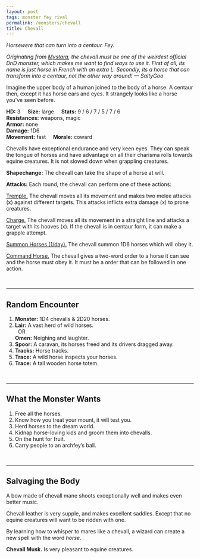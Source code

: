 ```yaml
---
layout: post
tags: monster fey rival
permalink: /monsters/chevall
title: Chevall
---
```


*Horsewere that can turn into a centaur. Fey.*

<span class="alchemy"> *Originating from [Mystara](http://adnd.geoshitties.installgentoo.com/mm/chevall.html), the chevall must be one of the weirdest official DnD monster, which makes me want to find ways to use it. First of all, its name is just horse in French with an extra L. Secondly, its a horse that can transform into a centaur, not the other way around!  — SaltyGoo* </span>

Imagine the upper body of a human joined to the body of a horse. A centaur then, except it has horse ears and eyes. It strangely looks like a horse you've seen before.

**HD:** 3  &nbsp; &nbsp;  **Size:** large &nbsp; &nbsp; **Stats:** 9 / 6 / 7 / 5 / 7 / 6 <br>
**Resistances:** weapons, magic <br>
**Armor:** none <br>
**Damage:** 1D6 <br>
**Movement:** fast &nbsp; &nbsp; **Morale:** coward <br>

Chevalls have exceptional endurance and very keen eyes. They can speak the tongue of horses and have advantage on all their charisma rolls towards equine creatures. It is not slowed down when grappling creatures.

**Shapechange:** The chevall can take the shape of a horse at will.

**Attacks:**  Each round, the chevall can perform one of these actions:

<ins>Tremple.</ins> The chevall moves all its movement and makes two melee attacks (x) against different targets. This attacks inflicts extra damage (x) to prone creatures.

<ins>Charge.</ins> The chevall moves all its movement in a straight line and attacks a target with its hooves (x). If the chevall is in centaur form, it can make a grapple attempt.

<ins>Summon Horses (1/day).</ins> The chevall summon 1D6 horses which will obey it.

<ins>Command Horse.</ins> The chevall gives a two-word order to a horse it can see and the horse must obey it. It must be a order that can be followed in one action.

<br>

---

## Random Encounter

1. **Monster:** 1D4 chevalls & 2D20 horses.
1. **Lair:** A vast herd of wild horses. <br>	&nbsp; OR <br>	**Omen:** Neighing and laughter.
1. **Spoor:** A caravan, its horses freed and its drivers dragged away.
1. **Tracks:** Horse tracks.
1. **Trace:**  A wild horse inspects your horses.
1. **Trace:** A tall wooden horse totem.

<br>

---

## What the Monster Wants

1. Free all the horses.
1. Know how you treat your mount, it will test you.
1. Herd horses to the dream world.
1. Kidnap horse-loving kids and groom them into chevalls.
1. On the hunt for fruit.
1. Carry people to an archfey’s ball.

<br>

---

## Salvaging the Body

A bow made of chevall mane shoots exceptionally well and makes even better music.

Chevall leather is very supple, and makes excellent saddles. Except that no equine creatures will want to be ridden with one.

By learning how to whisper to mares like a chevall, a wizard can create a new spell with the word *horse*.

<span class="alchemy">**Chevall Musk.** Is very pleasant to equine creatures.</span>

